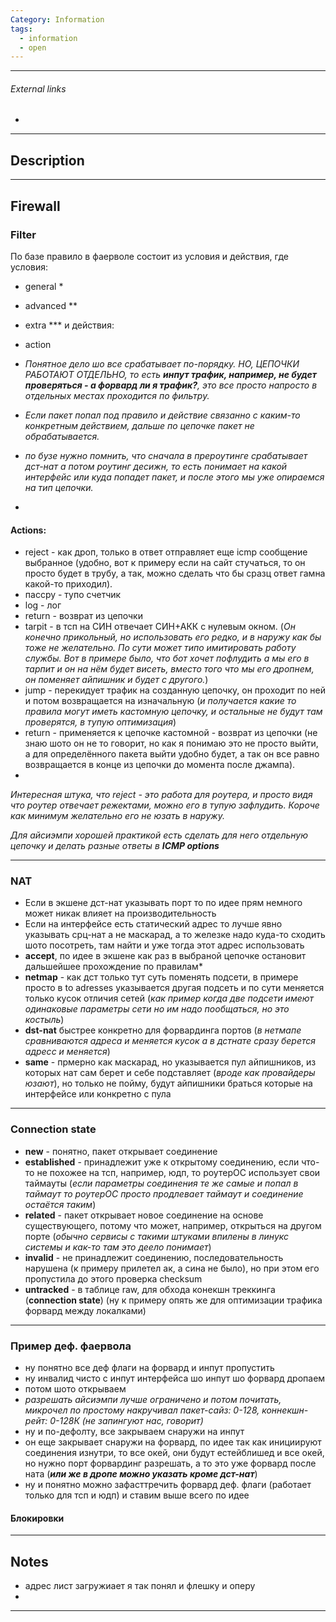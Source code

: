 ```yaml
---
Category: Information
tags:
  - information
  - open
---
```

---
###### External links
- 
---
## Description


---
## Firewall
### Filter
По базе правило в фаерволе состоит из условия и действия, где условия:
- general *
- advanced **
- extra ***
и действия:
- action

- *Понятное дело шо все срабатывает по-порядку. НО, ЦЕПОЧКИ РАБОТАЮТ ОТДЕЛЬНО, то есть **инпут трафик, например, не будет проверяться - а форвард ли я трафик?**, это все просто напросто в отдельных местах проходится по фильтру.*
- *Если пакет попал под правило и действие связанно с каким-то конкретным действием, дальше по цепочке пакет не обрабатывается.*
- *по бузе нужно помнить, что сначала в прероутинге срабатывает дст-нат а потом роутинг десижн, то есть понимает на какой интерфейс или куда попадет пакет, и после этого мы уже опираемся на тип цепочки.*
- 

#### Actions:
- reject - как дроп, только в ответ отправляет еще icmp сообщение выбранное (удобно, вот к примеру если на сайт стучаться, то он просто будет в трубу, а так, можно сделать что бы сразц ответ гамна какой-то приходил).
- пассру - тупо счетчик
- log - лог
- return - возврат из цепочки
- tarpit - в тсп на СИН отвечает СИН+АКК с нулевым окном. (*Он конечно прикольный, но использовать его редко, и в наружу как бы тоже не желательно. По сути может типо имитировать работу службы. Вот в примере было, что бот хочет пофлудить а мы его в тарпит и он на нём будет висеть, вместо того что мы его дропнем, он поменяет айпишник и будет с другого.*)
- jump - перекидует трафик на созданную цепочку, он проходит по ней и потом возвращается на изначальную (*и получается какие то правила могут иметь кастомную цепочку, и остальные не будут там проверятся, в тупую оптимизация*)
- return - применяется к цепочке кастомной - возврат из цепочки (не знаю шото он не то говорит, но как я понимаю это не просто выйти, а для определённого пакета выйти удобно будет, а так он все равно возвращается в конце из цепочки до момента после джампа).
- 

*Интересная штука, что reject - это работа для роутера, и просто видя что роутер отвечает режектами, можно его в тупую зафлудить. Короче как минимум желательно его не юзать в наружу.*

*Для айсиэмпи хорошей практикой есть сделать для него отдельную цепочку и делать разные ответы в **ICMP options***

---
### NAT
- Если в экшене дст-нат указывать порт то по идее прям немного может никак влияет на производительность
- Если на интерфейсе есть статический адрес то лучше явно указывать срц-нат а не маскарад, а то железке надо куда-то сходить шото посотреть, там найти и уже тогда этот адрес использовать
- **accept**, по идее в экшене как раз в выбраной цепочке остановит дальшейшее прохождение по правилам*
- **netmap** - как дст только тут суть поменять подсети, в примере просто в to adresses указывается другая подсеть и по сути меняется только кусок отличия сетей (*как пример когда две подсети имеют одинаковые параметры сети но им надо пообщаться, но это костыль*)
- **dst-nat** быстрее конкретно для форвардинга портов (*в нетмапе сравниваются адреса и меняется кусок а в дстнате сразу берется адресс и меняется*)
- **same** - прмерно как маскарад, но указывается пул айпишников, из которых нат сам берет и себе подставляет (*вроде как провайдеры юзают*), но только не пойму, будут айпишники браться которые на интерфейсе или конкретно с пула

---
### Connection state
- **new** - понятно, пакет открывает соединение
- **established** - принадлежит уже к открытому соединению, если что-то не похожее на тсп, например, юдп, то роутерОС использует свои таймауты (*если параметры соединения те же самые и попал в таймаут то роутерОС просто продлевает таймаут и соединение остаётся таким*)
- **related** - пакет открывает новое соединение на основе существующего, потому что может, например, открыться на другом порте (*обычно сервисы с такими штуками впилены в линукс системы и как-то там это деело понимает*)
- **invalid** - не принадлежит соединению, последовательность нарушена (к примеру прилетел ак, а сина не было), но при этом его пропустила до этого проверка checksum
- **untracked** - в таблице raw, для обхода конекшн треккинга (**connection state**) (ну к примеру опять же для оптимизации трафика форвард между локалками)

---
### Пример деф. фаервола
- ну понятно все деф флаги на форвард и инпут пропустить
- ну инвалид чисто с инпут интерфейса шо инпут шо форвард дропаем
- потом шото открываем
- *разрешать айсиэмпи лучше ограничено и потом почитать, микрочел по простому накручивал пакет-сайз: 0-128, коннекшн-рейт: 0-128К (не запингуют нас, говорит)*
- ну и по-дефолту, все закрываем снаружи на инпут
- он еще закрывает снаружи на форвард, по идее так как инициируют соединения изнутри, то все окей, они будут естейблишед и все окей, но нужно порт форвардинг разрешать, а то это уже форвард после ната (***или же в дропе можно указать кроме дст-нат***)
- ну и понятно можно зафасттречить форвард деф. флаги (работает только для тсп и юдп) и ставим выше всего по идее

#### Блокировки


---
## Notes
- адрес лист загружиает я так понял и флешку и оперу
- 

---
